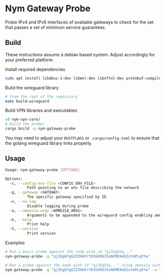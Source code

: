 # Nym Gateway Probe

Probe IPv4 and IPv6 interfaces of available gateways to check for the
set that passes a set of minimum service guarantees.



## Build

These instructions assume a debian based system. Adjust accordingly for your
preferred platform.

Install required dependencies
```sh
sudo apt install libdbus-1-dev libmnl-dev libnftnl-dev protobuf-compiler
```


Build the wireguard library

```sh
# from the root of the repository
make build-wireguard
```

Build VPN libraries and executables

```sh
cd nym-vpn-core/
# build the prober
cargo build -p nym-gateway-probe
```

You may need to adjust your `RUSTFLAGS` or `.cargo/config.toml` to ensure that
the golang wireguard library links properly.

## Usage

```sh
Usage: nym-gateway-probe [OPTIONS]

Options:
  -c, --config-env-file <CONFIG_ENV_FILE>
          Path pointing to an env file describing the network
  -g, --gateway <GATEWAY>
          The specific gateway specified by ID
  -n, --no-log
          Disable logging during probe
  -a, --amnezia-args <AMNEZIA_ARGS>
          Arguments to be appended to the wireguard config enabling amnezia-wg configuration
  -h, --help
          Print help
  -V, --version
          Print version
```

Examples

```sh
# Run a basic probe against the node with id "qj3GgGYg..."
nym-gateway-probe -g "qj3GgGYgGZZ3HkFrtD1GU9UJ5oNXME9eD2xtmPLqYYw"

# Run a probe against the node with id "qj3GgGYg..." using amnezia with junk packets enabled.
nym-gateway-probe -g "qj3GgGYgGZZ3HkFrtD1GU9UJ5oNXME9eD2xtmPLqYYw" -a "Jc=4\nJmin=40\mJmax=70\n"
```
